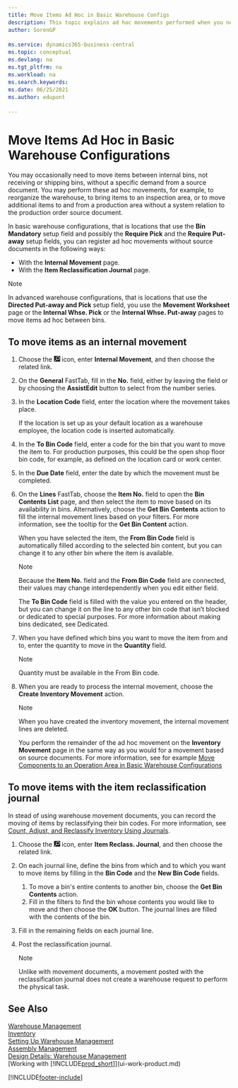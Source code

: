 ```yaml
---
title: Move Items Ad Hoc in Basic Warehouse Configs
description: This topic explains ad hoc movements performed when you need to move items between internal bins without a specific demand from a source document. 
author: SorenGP

ms.service: dynamics365-business-central
ms.topic: conceptual
ms.devlang: na
ms.tgt_pltfrm: na
ms.workload: na
ms.search.keywords:
ms.date: 06/25/2021
ms.author: edupont

---
```

# Move Items Ad Hoc in Basic Warehouse Configurations
You may occasionally need to move items between internal bins, not receiving or shipping bins, without a specific demand from a source document. You may perform these ad hoc movements, for example, to reorganize the warehouse, to bring items to an inspection area, or to move additional items to and from a production area without a system relation to the production order source document.  

In basic warehouse configurations, that is locations that use the **Bin Mandatory** setup field and possibly the **Require Pick** and the **Require Put-away** setup fields, you can register ad hoc movements without source documents in the following ways:  

- With the **Internal Movement** page.  
- With the **Item Reclassification Journal** page.  

> [!NOTE]  
>  In advanced warehouse configurations, that is locations that use the **Directed Put-away and Pick** setup field, you use the **Movement Worksheet** page or the **Internal Whse. Pick** or the **Internal Whse. Put-away** pages to move items ad hoc between bins.  

## To move items as an internal movement  
1.  Choose the ![Lightbulb that opens the Tell Me feature.](media/ui-search/search_small.png "Tell me what you want to do") icon, enter **Internal Movement**, and then choose the related link.  
2.  On the **General** FastTab, fill in the **No.** field, either by leaving the field or by choosing the **AssistEdit** button to select from the number series.  
3.  In the **Location Code** field, enter the location where the movement takes place.  

    If the location is set up as your default location as a warehouse employee, the location code is inserted automatically.  
4.  In the **To Bin Code** field, enter a code for the bin that you want to move the item to. For production purposes, this could be the open shop floor bin code, for example, as defined on the location card or work center.  
5.  In the **Due Date** field, enter the date by which the movement must be completed.  
6.  On the **Lines** FastTab, choose the **Item No.** field to open the **Bin Contents List** page, and then select the item to move based on its availability in bins. Alternatively, choose the **Get Bin Contents** action to fill the internal movement lines based on your filters. For more information, see the tooltip for the **Get Bin Content** action.   

    When you have selected the item, the **From Bin Code** field is automatically filled according to the selected bin content, but you can change it to any other bin where the item is available.  

    > [!NOTE]  
    >  Because the **Item No.** field and the **From Bin Code** field are connected, their values may change interdependently when you edit either field.  

    The **To Bin Code** field is filled with the value you entered on the header, but you can change it on the line to any other bin code that isn’t blocked or dedicated to special purposes. For more information about making bins dedicated, see Dedicated.  
7.  When you have defined which bins you want to move the item from and to, enter the quantity to move in the **Quantity** field.  

    > [!NOTE]  
    >  Quantity must be available in the From Bin code.  

8.  When you are ready to process the internal movement, choose the **Create Inventory Movement** action.  

    > [!NOTE]  
    >  When you have created the inventory movement, the internal movement lines are deleted.  

    You perform the remainder of the ad hoc movement on the **Inventory Movement** page in the same way as you would for a movement based on source documents. For more information, see for example [Move Components to an Operation Area in Basic Warehouse Configurations](warehouse-how-to-move-components-to-an-operation-area-in-basic-warehousing.md)  

## To move items with the item reclassification journal
In stead of using warehouse movement documents, you can record the moving of items by reclassifying their bin codes. For more information, see [Count, Adjust, and Reclassify Inventory Using Journals](inventory-how-count-adjust-reclassify.md).   
1.  Choose the ![Lightbulb that opens the Tell Me feature.](media/ui-search/search_small.png "Tell me what you want to do") icon, enter **Item Reclass. Journal**, and then choose the related link.  
2.  On each journal line, define the bins from which and to which you want to move items by filling in the **Bin Code** and the **New Bin Code** fields.  

    1.  To move a bin's entire contents to another bin, choose the **Get Bin Contents** action.  
    2.  Fill in the filters to find the bin whose contents you would like to move and then choose the **OK** button. The journal lines are filled with the contents of the bin.  
3.  Fill in the remaining fields on each journal line.   
4.  Post the reclassification journal.  

    > [!NOTE]  
    >  Unlike with movement documents, a movement posted with the reclassification journal does not create a warehouse request to perform the physical task.  

## See Also  
[Warehouse Management](warehouse-manage-warehouse.md)  
[Inventory](inventory-manage-inventory.md)  
[Setting Up Warehouse Management](warehouse-setup-warehouse.md)     
[Assembly Management](assembly-assemble-items.md)    
[Design Details: Warehouse Management](design-details-warehouse-management.md)  
[Working with [!INCLUDE[prod_short](includes/prod_short.md)]](ui-work-product.md)


[!INCLUDE[footer-include](includes/footer-banner.md)]